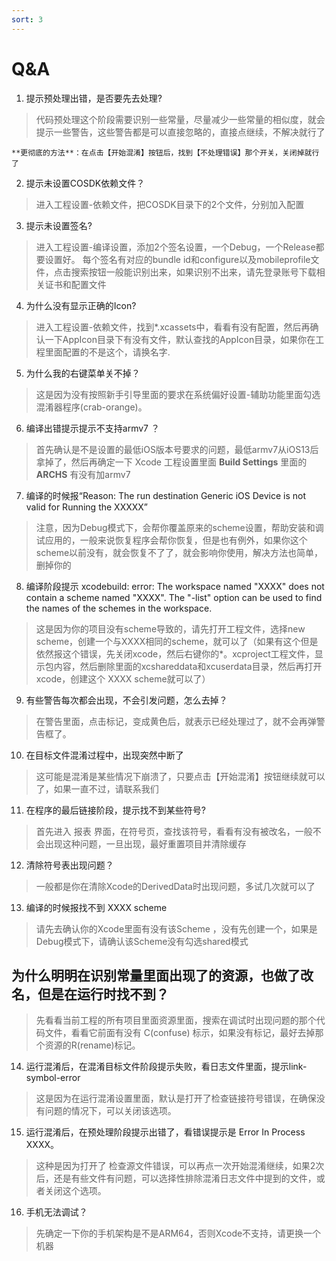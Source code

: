 ```yaml
---
sort: 3
---
```


# Q&A

1. 提示预处理出错，是否要先去处理?
> 代码预处理这个阶段需要识别一些常量，尽量减少一些常量的相似度，就会提示一些警告，这些警告都是可以直接忽略的，直接点继续，不解决就行了
>

```tip  
**更彻底的方法**：在点击【开始混淆】按钮后，找到【不处理错误】那个开关，关闭掉就行了
```

2. 提示未设置COSDK依赖文件？
> 进入工程设置-依赖文件，把COSDK目录下的2个文件，分别加入配置
>

3. 提示未设置签名?
> 进入工程设置-编译设置，添加2个签名设置，一个Debug，一个Release都要设置好。	每个签名有对应的bundle id和configure以及mobileprofile文件，点击搜索按钮一般能识别出来，如果识别不出来，请先登录账号下载相关证书和配置文件	
>

4. 为什么没有显示正确的Icon?
> 进入工程设置-依赖文件，找到*.xcassets中，看看有没有配置，然后再确认一下AppIcon目录下有没有文件，默认查找的AppIcon目录，如果你在工程里面配置的不是这个，请换名字.
> 

5. 为什么我的右键菜单关不掉？
> 这是因为没有按照新手引导里面的要求在系统偏好设置-辅助功能里面勾选混淆器程序(crab-orange)。
>

6. 编译出错提示提示不支持armv7 ？
> 首先确认是不是设置的最低iOS版本号要求的问题，最低armv7从iOS13后拿掉了，然后再确定一下 Xcode 工程设置里面 **Build Settings** 里面的 **ARCHS** 有没有加armv7
>

7. 编译的时候报“Reason: The run destination Generic iOS Device is not valid for Running the XXXXX”
> 注意，因为Debug模式下，会帮你覆盖原来的scheme设置，帮助安装和调试应用的，一般来说恢复程序会帮你恢复，但是也有例外，如果你这个scheme以前没有，就会恢复不了了，就会影响你使用，解决方法也简单，删掉你的 
>

8. 编译阶段提示 xcodebuild: error: The workspace named "XXXX" does not contain a scheme named "XXXX". The "-list" option can be used to find the names of the schemes in the workspace.
> 这是因为你的项目没有scheme导致的，请先打开工程文件，选择new scheme，创建一个与XXXX相同的scheme，就可以了（如果有这个但是依然报这个错误，先关闭xcode，然后右键你的*。xcproject工程文件，显示包内容，然后删除里面的xcshareddata和xcuserdata目录，然后再打开xcode，创建这个 XXXX scheme就可以了）
>

9. 有些警告每次都会出现，不会引发问题，怎么去掉？
> 在警告里面，点击标记，变成黄色后，就表示已经处理过了，就不会再弹警告框了。
>

10. 在目标文件混淆过程中，出现突然中断了
> 这可能是混淆是某些情况下崩溃了，只要点击【开始混淆】按钮继续就可以了，如果一直不过，请联系我们
>

11. 在程序的最后链接阶段，提示找不到某些符号?
> 首先进入 报表 界面，在符号页，查找该符号，看看有没有被改名，一般不会出现这种问题，一旦出现，最好重置项目并清除缓存
>

12. 清除符号表出现问题？
> 一般都是你在清除Xcode的DerivedData时出现问题，多试几次就可以了
>

13. 编译的时候报找不到 XXXX scheme
> 请先去确认你的Xcode里面有没有该Scheme ，没有先创建一个，如果是Debug模式下，请确认该Scheme没有勾选shared模式
>

##  为什么明明在识别常量里面出现了的资源，也做了改名，但是在运行时找不到？
> 先看看当前工程的所有项目里面资源里面，搜索在调试时出现问题的那个代码文件，看看它前面有没有 C(confuse) 标示，如果没有标记，最好去掉那个资源的R(rename)标记。
>

14. 运行混淆后，在混淆目标文件阶段提示失败，看日志文件里面，提示link-symbol-error 
> 这是因为在运行混淆设置里面，默认是打开了检查链接符号错误，在确保没有问题的情况下，可以关闭该选项。
>

15. 运行混淆后，在预处理阶段提示出错了，看错误提示是 Error In Process XXXX。
> 这种是因为打开了 检查源文件错误，可以再点一次开始混淆继续，如果2次后，还是有些文件有问题，可以选择性排除混淆日志文件中提到的文件，或者关闭这个选项。
>

16. 手机无法调试？
> 先确定一下你的手机架构是不是ARM64，否则Xcode不支持，请更换一个机器 
>